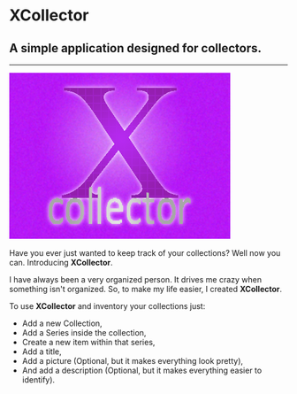 # XCollector
## A simple application designed for collectors.

***

![Splash](assets/splash.png)

Have you ever just wanted to keep track of your collections? Well now you can. Introducing <b>XCollector</b>.

I have always been a very organized person. It drives me crazy when something isn't organized. So, to make my life easier, I created <b>XCollector</b>.

To use <b>XCollector</b> and inventory your collections just:

* Add a new Collection,
* Add a Series inside the collection,
* Create a new item within that series,
* Add a title,
* Add a picture (Optional, but it makes everything look pretty),
* And add a description (Optional, but it makes everything easier to identify).

